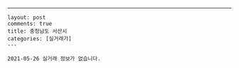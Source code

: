 ---
    layout: post
    comments: true
    title: 충청남도 서산시
    categories: [실거래가]
    ---

    2021-05-26 실거래 정보가 없습니다.

    